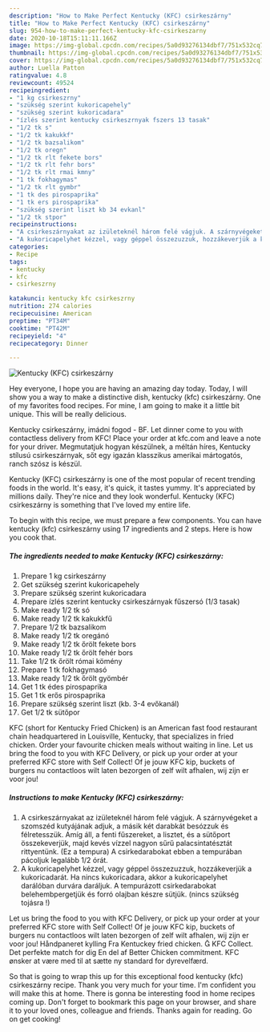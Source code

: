 ```yaml
---
description: "How to Make Perfect Kentucky (KFC) csirkeszárny"
title: "How to Make Perfect Kentucky (KFC) csirkeszárny"
slug: 954-how-to-make-perfect-kentucky-kfc-csirkeszarny
date: 2020-10-18T15:11:11.166Z
image: https://img-global.cpcdn.com/recipes/5a0d93276134dbf7/751x532cq70/kentucky-kfc-csirkeszarny-recept-foto.jpg
thumbnail: https://img-global.cpcdn.com/recipes/5a0d93276134dbf7/751x532cq70/kentucky-kfc-csirkeszarny-recept-foto.jpg
cover: https://img-global.cpcdn.com/recipes/5a0d93276134dbf7/751x532cq70/kentucky-kfc-csirkeszarny-recept-foto.jpg
author: Luella Patton
ratingvalue: 4.8
reviewcount: 49524
recipeingredient:
- "1 kg csirkeszrny"
- "szükség szerint kukoricapehely"
- "szükség szerint kukoricadara"
- "ízlés szerint kentucky csirkeszrnyak fszers 13 tasak"
- "1/2 tk s"
- "1/2 tk kakukkf"
- "1/2 tk bazsalikom"
- "1/2 tk oregn"
- "1/2 tk rlt fekete bors"
- "1/2 tk rlt fehr bors"
- "1/2 tk rlt rmai kmny"
- "1 tk fokhagymas"
- "1/2 tk rlt gymbr"
- "1 tk des pirospaprika"
- "1 tk ers pirospaprika"
- "szükség szerint liszt kb 34 evkanl"
- "1/2 tk stpor"
recipeinstructions:
- "A csirkeszárnyakat az izületeknél három felé vágjuk. A szárnyvégeket a szomszéd kutyájának adjuk, a másik két darabkát besózzuk és félretesszük. Amíg áll, a fenti fűszereket, a lisztet, és a sütőport összekeverjük, majd kevés vízzel nagyon sűrű palacsintatésztát rittyentünk. (Ez a tempura) A csirkedarabokat ebben a tempurában pácoljuk legalább 1/2 órát."
- "A kukoricapelyhet kézzel, vagy géppel összezuzzuk, hozzákeverjük a kukoricadarát. Ha nincs kukoricadara, akkor a kukoricapelyhet darálóban durvára daráljuk. A tempurázott csirkedarabokat belehembpergetjük és forró olajban készre sütjük. (nincs szükség tojásra !)"
categories:
- Recipe
tags:
- kentucky
- kfc
- csirkeszrny

katakunci: kentucky kfc csirkeszrny 
nutrition: 274 calories
recipecuisine: American
preptime: "PT34M"
cooktime: "PT42M"
recipeyield: "4"
recipecategory: Dinner

---
```



![Kentucky (KFC) csirkeszárny](https://img-global.cpcdn.com/recipes/5a0d93276134dbf7/751x532cq70/kentucky-kfc-csirkeszarny-recept-foto.jpg)

Hey everyone, I hope you are having an amazing day today. Today, I will show you a way to make a distinctive dish, kentucky (kfc) csirkeszárny. One of my favorites food recipes. For mine, I am going to make it a little bit unique. This will be really delicious.

Kentucky csirkeszárny, imádni fogod - BF. Let dinner come to you with contactless delivery from KFC! Place your order at kfc.com and leave a note for your driver. Megmutatjuk hogyan készülnek, a méltán híres, Kentucky stílusú csirkeszárnyak, sőt egy igazán klasszikus amerikai mártogatós, ranch szósz is készül.

Kentucky (KFC) csirkeszárny is one of the most popular of recent trending foods in the world. It's easy, it's quick, it tastes yummy. It's appreciated by millions daily. They're nice and they look wonderful. Kentucky (KFC) csirkeszárny is something that I've loved my entire life.


To begin with this recipe, we must prepare a few components. You can have kentucky (kfc) csirkeszárny using 17 ingredients and 2 steps. Here is how you cook that.

<!--inarticleads1-->

##### The ingredients needed to make Kentucky (KFC) csirkeszárny:

1. Prepare 1 kg csirkeszárny
1. Get szükség szerint kukoricapehely
1. Prepare szükség szerint kukoricadara
1. Prepare ízlés szerint kentucky csirkeszárnyak fűszersó (1/3 tasak)
1. Make ready 1/2 tk só
1. Make ready 1/2 tk kakukkfű
1. Prepare 1/2 tk bazsalikom
1. Make ready 1/2 tk oregánó
1. Make ready 1/2 tk őrölt fekete bors
1. Make ready 1/2 tk őrölt fehér bors
1. Take 1/2 tk őrölt római kömény
1. Prepare 1 tk fokhagymasó
1. Make ready 1/2 tk őrölt gyömbér
1. Get 1 tk édes pirospaprika
1. Get 1 tk erős pirospaprika
1. Prepare szükség szerint liszt (kb. 3-4 evőkanál)
1. Get 1/2 tk sütőpor


KFC (short for Kentucky Fried Chicken) is an American fast food restaurant chain headquartered in Louisville, Kentucky, that specializes in fried chicken. Order your favourite chicken meals without waiting in line. Let us bring the food to you with KFC Delivery, or pick up your order at your preferred KFC store with Self Collect! Of je jouw KFC kip, buckets of burgers nu contactloos wilt laten bezorgen of zelf wilt afhalen, wij zijn er voor jou! 

<!--inarticleads2-->

##### Instructions to make Kentucky (KFC) csirkeszárny:

1. A csirkeszárnyakat az izületeknél három felé vágjuk. A szárnyvégeket a szomszéd kutyájának adjuk, a másik két darabkát besózzuk és félretesszük. Amíg áll, a fenti fűszereket, a lisztet, és a sütőport összekeverjük, majd kevés vízzel nagyon sűrű palacsintatésztát rittyentünk. (Ez a tempura) A csirkedarabokat ebben a tempurában pácoljuk legalább 1/2 órát.
1. A kukoricapelyhet kézzel, vagy géppel összezuzzuk, hozzákeverjük a kukoricadarát. Ha nincs kukoricadara, akkor a kukoricapelyhet darálóban durvára daráljuk. A tempurázott csirkedarabokat belehembpergetjük és forró olajban készre sütjük. (nincs szükség tojásra !)


Let us bring the food to you with KFC Delivery, or pick up your order at your preferred KFC store with Self Collect! Of je jouw KFC kip, buckets of burgers nu contactloos wilt laten bezorgen of zelf wilt afhalen, wij zijn er voor jou! Håndpaneret kylling Fra Kentuckey fried chicken.  KFC Collect. Det perfekte match for dig En del af Better Chicken commitment. KFC ønsker at være med til at sætte ny standard for dyrevelfærd. 

So that is going to wrap this up for this exceptional food kentucky (kfc) csirkeszárny recipe. Thank you very much for your time. I'm confident you will make this at home. There is gonna be interesting food in home recipes coming up. Don't forget to bookmark this page on your browser, and share it to your loved ones, colleague and friends. Thanks again for reading. Go on get cooking!
